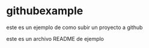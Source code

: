 # githubexample
este es un ejemplo de como subir un proyecto a github

este es un archivo README de ejemplo
